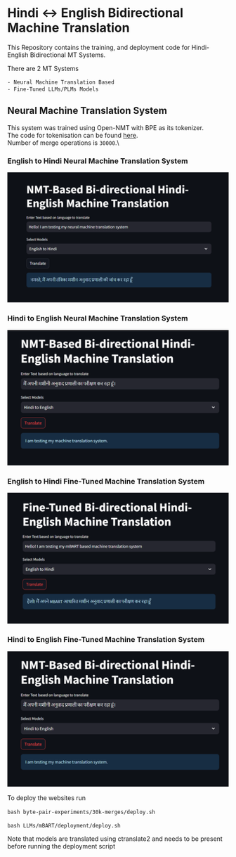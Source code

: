 # Hindi <-> English Bidirectional Machine Translation

This Repository contains the training, and deployment code for Hindi-English Bidirectional MT Systems.

There are 2 MT Systems
    
    - Neural Machine Translation Based
    - Fine-Tuned LLMs/PLMs Models



## Neural Machine Translation System

This system was trained using Open-NMT with BPE as its tokenizer.\
The code for tokenisation can be found [here](commands).\
Number of merge operations is `30000`.\

### English to Hindi Neural Machine Translation System
![En-Hi NMT](images/nmt/nmt-en-hi.png)

### Hindi to English Neural Machine Translation System

![Hi-En NMT](images/nmt/nmt-hi-en.png)

### English to Hindi Fine-Tuned Machine Translation System
![En-Hi FT-mBART](images/llm/llm-en-hi.png)

### Hindi to English Fine-Tuned Machine Translation System
![Hi-En FT-mBART](images/nmt/nmt-hi-en.png)




To deploy the websites run 

`bash byte-pair-experiments/30k-merges/deploy.sh`

`bash LLMs/mBART/deployment/deploy.sh`


Note that models are translated using ctranslate2 and needs to be present before running the deployment script
